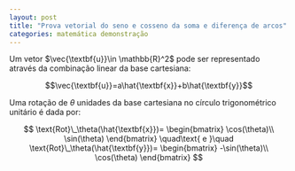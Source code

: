 ```yaml
---
layout: post
title: "Prova vetorial do seno e cosseno da soma e diferença de arcos"
categories: matemática demonstração
---
```


Um vetor $\vec{\textbf{u}}\in \mathbb{R}^2$ pode ser representado através da combinação linear da base cartesiana:

$$\vec{\textbf{u}}=a\hat{\textbf{x}}+b\hat{\textbf{y}}$$

Uma rotação de $\theta$ unidades da base cartesiana no círculo trigonométrico unitário é dada por:

$$
\text{Rot}\_\theta(\hat{\textbf{x}})=
\begin{bmatrix}
\cos(\theta)\\
\sin(\theta)
\end{bmatrix}
\quad\text{ e }\quad
\text{Rot}\_\theta(\hat{\textbf{y}})=
\begin{bmatrix}
-\sin(\theta)\\
\cos(\theta)
\end{bmatrix}
$$
